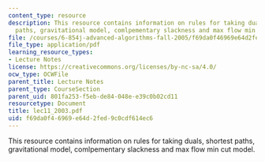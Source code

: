 ```yaml
---
content_type: resource
description: This resource contains information on rules for taking duals, shortest
  paths, gravitational model, comlpementary slackness and max flow min cut model.
file: /courses/6-854j-advanced-algorithms-fall-2005/f69da0f46969e64d2fed9c0cdf614ec6_lec11_2003.pdf
file_type: application/pdf
learning_resource_types:
- Lecture Notes
license: https://creativecommons.org/licenses/by-nc-sa/4.0/
ocw_type: OCWFile
parent_title: Lecture Notes
parent_type: CourseSection
parent_uid: 801fa253-f5eb-de84-048e-e39c0b02cd11
resourcetype: Document
title: lec11_2003.pdf
uid: f69da0f4-6969-e64d-2fed-9c0cdf614ec6
---
```

This resource contains information on rules for taking duals, shortest paths, gravitational model, comlpementary slackness and max flow min cut model.